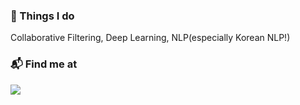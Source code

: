 ### 🚀 Things I do
Collaborative Filtering, Deep Learning, NLP(especially Korean NLP!)

### 📬 Find me at
 <a href="mailto:hchj2005@gmail.com"><img src="https://img.shields.io/badge/Gmail-EA4335?style=flat-square&logo=Gmail&logoColor=white"/></a>
<!--
**YellaCRE/YellaCRE** is a ✨ _special_ ✨ repository because its `README.md` (this file) appears on your GitHub profile.

Here are some ideas to get you started:

- 🔭 I’m currently working on ...
- 🌱 I’m currently learning ...
- 👯 I’m looking to collaborate on ...
- 🤔 I’m looking for help with ...
- 💬 Ask me about ...
- 📫 How to reach me: ...
- 😄 Pronouns: ...
- ⚡ Fun fact: ...
-->
